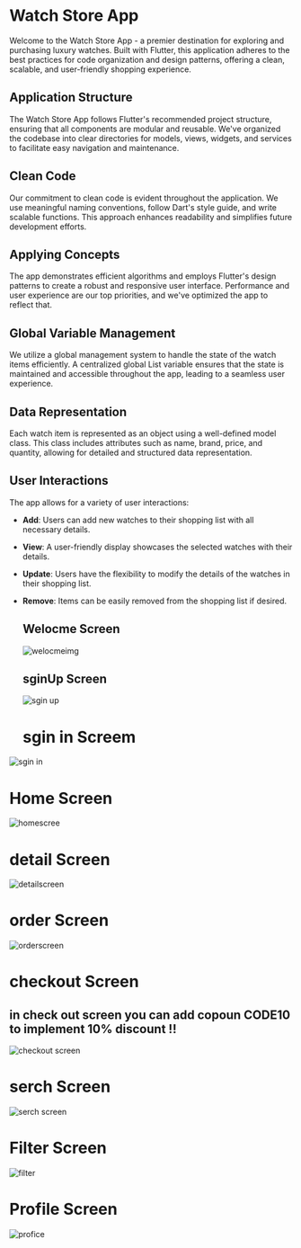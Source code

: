 # Watch Store App

Welcome to the Watch Store App - a premier destination for exploring and purchasing luxury watches. Built with Flutter, this application adheres to the best practices for code organization and design patterns, offering a clean, scalable, and user-friendly shopping experience.

## Application Structure

The Watch Store App follows Flutter's recommended project structure, ensuring that all components are modular and reusable. We've organized the codebase into clear directories for models, views, widgets, and services to facilitate easy navigation and maintenance.

## Clean Code

Our commitment to clean code is evident throughout the application. We use meaningful naming conventions, follow Dart's style guide, and write scalable functions. This approach enhances readability and simplifies future development efforts.

## Applying Concepts

The app demonstrates efficient algorithms and employs Flutter's design patterns to create a robust and responsive user interface. Performance and user experience are our top priorities, and we've optimized the app to reflect that.

## Global Variable Management

We utilize a global management system to handle the state of the watch items efficiently. A centralized global List variable ensures that the state is maintained and accessible throughout the app, leading to a seamless user experience.

## Data Representation

Each watch item is represented as an object using a well-defined model class. This class includes attributes such as name, brand, price, and quantity, allowing for detailed and structured data representation.

## User Interactions

The app allows for a variety of user interactions:

- **Add**: Users can add new watches to their shopping list with all necessary details.
- **View**: A user-friendly display showcases the selected watches with their details.
- **Update**: Users have the flexibility to modify the details of the watches in their shopping list.
- **Remove**: Items can be easily removed from the shopping list if desired.

  ## Welocme Screen
  ![welocmeimg](https://github.com/senshi900/Project-4/assets/129005111/5648fec8-2fbf-41a1-bca3-883e1c936568)

  ## sginUp Screen
  ![sgin up](https://github.com/senshi900/Project-4/assets/129005111/dd305349-f2ab-4853-a65c-e8ed6cb49b31)
  # sgin in Screem
![sgin in](https://github.com/senshi900/Project-4/assets/129005111/2af582ce-8ee7-4306-9f91-7325a0e12d70)
# Home Screen
![homescree](https://github.com/senshi900/Project-4/assets/129005111/354f118c-2b7f-44ee-97cf-3c889f1d7706)
# detail Screen
![detailscreen](https://github.com/senshi900/Project-4/assets/129005111/3710b988-b1b3-4388-b0a6-7ec65608a4d6)
# order Screen
![orderscreen](https://github.com/senshi900/Project-4/assets/129005111/25b068c3-76db-45fe-888c-847a2e1bcd9e)
# checkout Screen 
 ## in check out screen you can add copoun CODE10 to implement 10% discount !!
![checkout screen](https://github.com/senshi900/Project-4/assets/129005111/13c6ed90-52e4-4313-883d-ca0104bdc488)
# serch Screen 
![serch screen](https://github.com/senshi900/Project-4/assets/129005111/7515d05f-b3b5-4a16-9b50-43ad55e8bf7f)
# Filter Screen
![filter](https://github.com/senshi900/Project-4/assets/129005111/a014fabd-c430-4ac8-8e34-a65de23ad600)
# Profile Screen

![profice](https://github.com/senshi900/Project-4/assets/129005111/b3bd26b6-e098-4608-89b5-cb8774fdda18)


